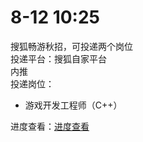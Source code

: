 # 8-12 10:25
搜狐畅游秋招，可投递两个岗位  
投递平台：搜狐自家平台  
内推  
投递岗位：
+ 游戏开发工程师（C++） 

进度查看：[进度查看](https://app.mokahr.com/campus_apply/cyou-inc/42233?recommendCode=DSR56f9Y#/candidateHome/applications)